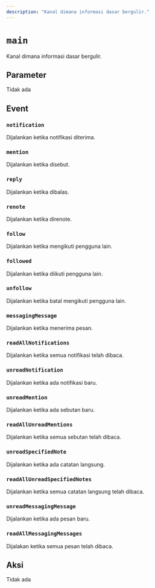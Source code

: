 ```yaml
---
description: "Kanal dimana informasi dasar bergulir."
---
```


# `main`
Kanal dimana informasi dasar bergulir.

## Parameter
Tidak ada

## Event
### `notification`
<MkSchemaViewer :schema="{
	$ref: 'misskey://Notification'
}"/>

Dijalankan ketika notifikasi diterima.

### `mention`
<MkSchemaViewer :schema="{
	$ref: 'misskey://Note'
}"/>

Dijalankan ketika disebut.

### `reply`
<MkSchemaViewer :schema="{
	$ref: 'misskey://Note'
}"/>

Dijalankan ketika dibalas.

### `renote`
<MkSchemaViewer :schema="{
	$ref: 'misskey://Note'
}"/>

Dijalankan ketika direnote.

### `follow`
<MkSchemaViewer :schema="{
	$ref: 'misskey://User'
}"/>

Dijalankan ketika mengikuti pengguna lain.

### `followed`
<MkSchemaViewer :schema="{
	$ref: 'misskey://User'
}"/>

Dijalankan ketika diikuti pengguna lain.

### `unfollow`
<MkSchemaViewer :schema="{
	$ref: 'misskey://User'
}"/>

Dijalankan ketika batal mengikuti pengguna lain.

### `messagingMessage`
<MkSchemaViewer :schema="{
	$ref: 'misskey://MessagingMessage'
}"/>

Dijalankan ketika menerima pesan.

### `readAllNotifications`
Dijalankan ketika semua notifikasi telah dibaca.

### `unreadNotification`
Dijalankan ketika ada notifikasi baru.

### `unreadMention`
Dijalankan ketika ada sebutan baru.

### `readAllUnreadMentions`
Dijalankan ketika semua sebutan telah dibaca.

### `unreadSpecifiedNote`
Dijalankan ketika ada catatan langsung.

### `readAllUnreadSpecifiedNotes`
Dijalankan ketika semua catatan langsung telah dibaca.

### `unreadMessagingMessage`
Dijalankan ketika ada pesan baru.

### `readAllMessagingMessages`
Dijalakan ketika semua pesan telah dibaca.

## Aksi
Tidak ada
